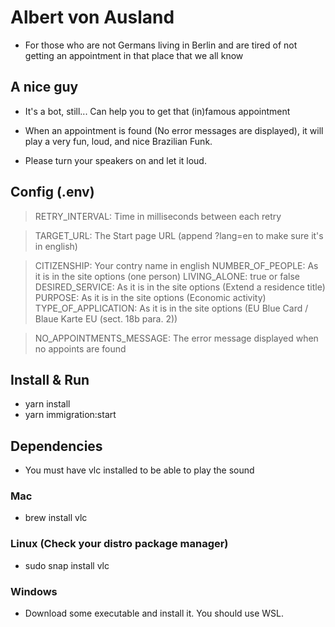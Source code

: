 # Albert von Ausland

- For those who are not Germans living in Berlin and are tired of not getting an appointment in that place that we all know


## A nice guy

- It's a bot, still... Can help you to get that (in)famous appointment


- When an appointment is found (No error messages are displayed), it will play a very fun, loud, and nice Brazilian Funk.
- Please turn your speakers on and let it loud.

## Config (.env)

> RETRY_INTERVAL: Time in milliseconds between each retry

> TARGET_URL: The Start page URL (append ?lang=en to make sure it's in english)

> CITIZENSHIP: Your contry name in english
> NUMBER_OF_PEOPLE: As it is in the site options (one person)
> LIVING_ALONE: true or false
> DESIRED_SERVICE: As it is in the site options (Extend a residence title)
> PURPOSE: As it is in the site options (Economic activity)
> TYPE_OF_APPLICATION: As it is in the site options (EU Blue Card / Blaue Karte EU (sect. 18b para. 2))

> NO_APPOINTMENTS_MESSAGE: The error message displayed when no appoints are found


## Install & Run

- yarn install
- yarn immigration:start

## Dependencies

- You must have vlc installed to be able to play the sound

### Mac

- brew install vlc

### Linux (Check your distro package manager)

- sudo snap install vlc

### Windows

- Download some executable and install it. You should use WSL.

